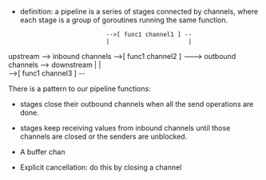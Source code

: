 

- definition: a pipeline is a series of stages connected by channels, where each stage is a group of goroutines running the same function.


                              -->[ func1 channel1 ] --
                              |                      |  
upstream --> inbound channels -->[ func1 channel2 ] --->  outbound channels --> downstream
                              |                      |  
                              -->[ func1 channel3 ] -- 

There is a pattern to our pipeline functions:

- stages close their outbound channels when all the send operations are done.
- stages keep receiving values from inbound channels until those channels are closed or the senders are unblocked.


- A buffer chan
- Explicit cancellation: do this by closing a channel

